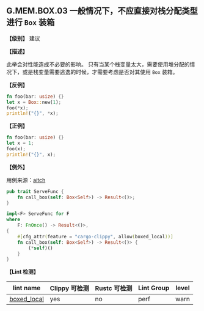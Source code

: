 ## G.MEM.BOX.03  一般情况下，不应直接对栈分配类型进行 `Box` 装箱

**【级别】** 建议

**【描述】**

此举会对性能造成不必要的影响。
只有当某个栈变量太大，需要使用堆分配的情况下，或是栈变量需要逃逸的时候，才需要考虑是否对其使用 `Box` 装箱。

**【反例】**

```rust
fn foo(bar: usize) {}
let x = Box::new(1);
foo(*x);
println!("{}", *x);
```

**【正例】**

```rust
fn foo(bar: usize) {}
let x = 1;
foo(x);
println!("{}", x);
```

**【例外】**

用例来源：[aitch](https://github.com/mjkillough/aitch/blob/69fbd677a72d0ed1851624d16a53c2a676d49bd5/src/servers/hyper.rs#L28)

```rust
pub trait ServeFunc {
    fn call_box(self: Box<Self>) -> Result<()>;
}

impl<F> ServeFunc for F
where
    F: FnOnce() -> Result<()>,
{
    #[cfg_attr(feature = "cargo-clippy", allow(boxed_local))]
    fn call_box(self: Box<Self>) -> Result<()> {
        (*self)()
    }
}
```

**【Lint 检测】**

| lint name | Clippy 可检测 | Rustc 可检测 | Lint Group | level |
| ------ | ---- | --------- | ------ | ------ | 
| [boxed_local ](https://rust-lang.github.io/rust-clippy/master/#boxed_local ) | yes| no | perf | warn |

